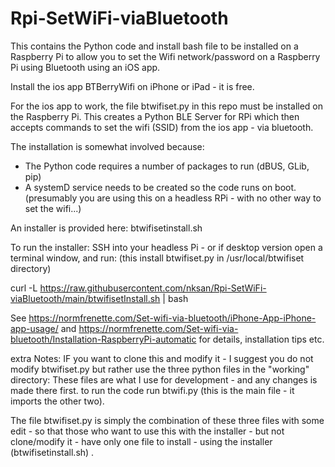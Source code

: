 # Rpi-SetWiFi-viaBluetooth

This contains the Python code and install bash file to be installed on a Raspberry Pi to allow you to set the Wifi network/password on a Raspberry Pi using Bluetooth using an iOS app.

Install the ios app BTBerryWifi on iPhone or iPad - it is free.

For the ios app to work, the file btwifiset.py in this repo must be installed on the Raspberry Pi.
This creates a Python BLE Server for RPi which then accepts commands to set the  wifi (SSID) from the ios app - via bluetooth.

The installation is somewhat involved because:   
- The Python code requires a number of packages to run (dBUS, GLib, pip)   
- A systemD service needs to be created so the code runs on boot.    
(presumably you are using this on a headless RPi - with no other way to set the wifi...)  

An installer is provided here: btwifisetinstall.sh  

To run the installer:  SSH into your headless Pi - or if desktop version open a terminal window, and run: (this install btwifiset.py in /usr/local/btwifiset directory)

curl  -L https://raw.githubusercontent.com/nksan/Rpi-SetWiFi-viaBluetooth/main/btwifisetInstall.sh | bash


See https://normfrenette.com/Set-wifi-via-bluetooth/iPhone-App-iPhone-app-usage/  and 
https://normfrenette.com/Set-wifi-via-bluetooth/Installation-RaspberryPi-automatic
for details, installation tips etc.


extra Notes:
IF you want to clone this and modify it - I suggest you do not modify btwifiset.py but rather use the three python files in the "working" directory:
These files are what I use for development - and any changes is made there first.  to run the code run btwifi.py (this is the main file - it imports the other two).

The file btwifiset.py is simply the combination of these three files with some edit - so that those who want to use this with the installer - but not clone/modify  it - have only one file to install - using the installer (btwifisetinstall.sh) .
